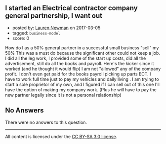 ## I started an Electrical contractor company general partnership, I want out

- posted by: [Lauren Newman](https://stackexchange.com/users/10389601/lauren-newman) on 2017-03-05
- tagged: `business-model`
- score: 0

<p>How do I as a 50% general partner in a successful small business "sell" my 50%
This was a must do because the significant other could not keep a job. I did all the leg work, I provided some of the start up costs, did all the advertisement, still do all the books and payroll. Here's the kicker since it worked (and he thought it would flip) I am not "allowed" any of the company profit. I don't even get paid for the books payroll picking up parts ECT. I have to work full time just to pay my vehicles and daily living . I am trying to start a sole proprietor of my own, and I figured if I can sell out of this one I'll have the option of making my company work. (Plus he will have to pay the new partner legally since it is not a personal relationship)</p>


## No Answers

There were no answers to this question.


---

All content is licensed under the [CC BY-SA 3.0 license](https://creativecommons.org/licenses/by-sa/3.0/).
